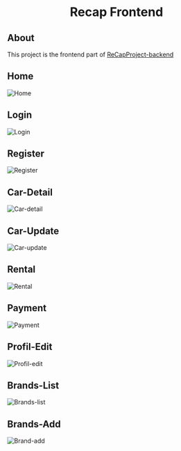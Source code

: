 <h1 align="center"> Recap Frontend  </h1>

## About

This project is the frontend part of <a href="https://github.com/cenkerkumlucali/ReCapProject" target="_blank" rel="nofollow"> ReCapProject-backend</a> 

## Home 
![Home](https://github.com/cenkerkumlucali/RecapProject-Frontend/blob/master/src/images/home.png)
## Login
![Login](https://github.com/cenkerkumlucali/RecapProject-Frontend/blob/master/src/images/login.png)
## Register
![Register](https://github.com/cenkerkumlucali/RecapProject-Frontend/blob/master/src/images/register.png)
## Car-Detail
![Car-detail](https://github.com/cenkerkumlucali/RecapProject-Frontend/blob/master/src/images/car-detail.png)
## Car-Update
![Car-update](https://github.com/cenkerkumlucali/RecapProject-Frontend/blob/master/src/images/car-update-2.png)
## Rental
![Rental](https://github.com/cenkerkumlucali/RecapProject-Frontend/blob/master/src/images/rental.png)
## Payment
![Payment](https://github.com/cenkerkumlucali/RecapProject-Frontend/blob/master/src/images/payment.png)
## Profil-Edit
![Profil-edit](https://github.com/cenkerkumlucali/RecapProject-Frontend/blob/master/src/images/profil-edit.png)
## Brands-List
![Brands-list](https://github.com/cenkerkumlucali/RecapProject-Frontend/blob/master/src/images/brands-list.png)
## Brands-Add
![Brand-add](https://github.com/cenkerkumlucali/RecapProject-Frontend/blob/master/src/images/brand-add.png)
